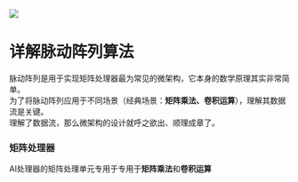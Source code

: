 <img src='https://img.shields.io/badge/-Verilog-8985F0.svg'>

# 详解脉动阵列算法


脉动阵列是用于实现矩阵处理器最为常见的微架构，它本身的数学原理其实非常简单。<br>
为了将脉动阵列应用于不同场景（经典场景：**矩阵乘法、卷积运算**），理解其数据流是关键。<br>
理解了数据流，那么微架构的设计就呼之欲出、顺理成章了。




### 矩阵处理器

AI处理器的矩阵处理单元专用于专用于**矩阵乘法**和**卷积运算**


